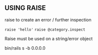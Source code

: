 ## USING RAISE

raise to create an error / further inspection

`raise 'hello'`
`raise @category.inspect`

Raise must be used on a string/error object

bin/rails s -b 0.0.0.0